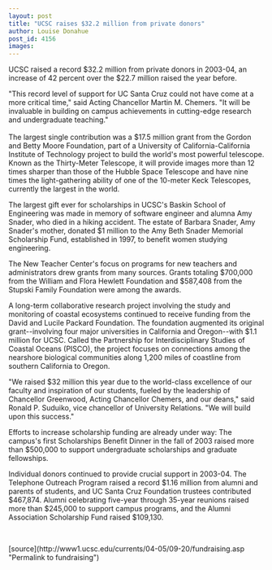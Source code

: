 ```yaml
---
layout: post
title: "UCSC raises $32.2 million from private donors"
author: Louise Donahue
post_id: 4156
images:
---
```


<a name="content" id="content"></a>
<p>
  UCSC raised a record $32.2 million from private donors in 2003-04, an increase of 42 percent over the $22.7 million raised the year before.
</p>
<p>
  "This record level of support for UC Santa Cruz could not have come at a more critical time," said Acting Chancellor Martin M. Chemers. "It will be invaluable in building on campus achievements in cutting-edge research and undergraduate teaching."<br>
  <br>
  The largest single contribution was a $17.5 million grant from the Gordon and Betty Moore Foundation, part of a University of California-California Institute of Technology project to build the world's most powerful telescope. Known as the Thirty-Meter Telescope, it will provide images more than 12 times sharper than those of the Hubble Space Telescope and have nine times the light-gathering ability of one of the 10-meter Keck Telescopes, currently the largest in the world.
</p>
<p>
  The largest gift ever for scholarships in UCSC's Baskin School of Engineering was made in memory of software engineer and alumna Amy Snader, who died in a hiking accident. The estate of Barbara Snader, Amy Snader's mother, donated $1 million to the Amy Beth Snader Memorial Scholarship Fund, established in 1997, to benefit women studying engineering.
</p>
<p>
  The New Teacher Center's focus on programs for new teachers and administrators drew grants from many sources. Grants totaling $700,000 from the William and Flora Hewlett Foundation and $587,408 from the Stupski Family Foundation were among the awards.
</p>
<p>
  A long-term collaborative research project involving the study and monitoring of coastal ecosystems continued to receive funding from the David and Lucile Packard Foundation. The foundation augmented its original grant--involving four major universities in California and Oregon--with $1.1 million for UCSC. Called the Partnership for Interdisciplinary Studies of Coastal Oceans (PISCO), the project focuses on connections among the nearshore biological communities along 1,200 miles of coastline from southern California to Oregon.
</p>
<p>
  "We raised $32 million this year due to the world-class excellence of our faculty and inspiration of our students, fueled by the leadership of Chancellor Greenwood, Acting Chancellor Chemers, and our deans," said Ronald P. Suduiko, vice chancellor of University Relations. "We will build upon this success."
</p>
<p>
  Efforts to increase scholarship funding are already under way: The campus's first Scholarships Benefit Dinner in the fall of 2003 raised more than $500,000 to support undergraduate scholarships and graduate fellowships.
</p>
<p>
  Individual donors continued to provide crucial support in 2003-04. The Telephone Outreach Program raised a record $1.16 million from alumni and parents of students, and UC Santa Cruz Foundation trustees contributed $467,874. Alumni celebrating five-year through 35-year reunions raised more than $245,000 to support campus programs, and the Alumni Association Scholarship Fund raised $109,130.
</p><br>
<form>

</form>
<p>

</p>
[source](http://www1.ucsc.edu/currents/04-05/09-20/fundraising.asp "Permalink to fundraising")
